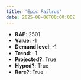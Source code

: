 ```yaml
---
title: 'Epic Failrus'
date: 2025-08-06T00:00:00Z
---
```

- **RAP**: 2501
- **Value**: -1
- **Demand level**: -1
- **Trend**: -1
- **Projected?**: True
- **Hyped?**: True
- **Rare?**: True
